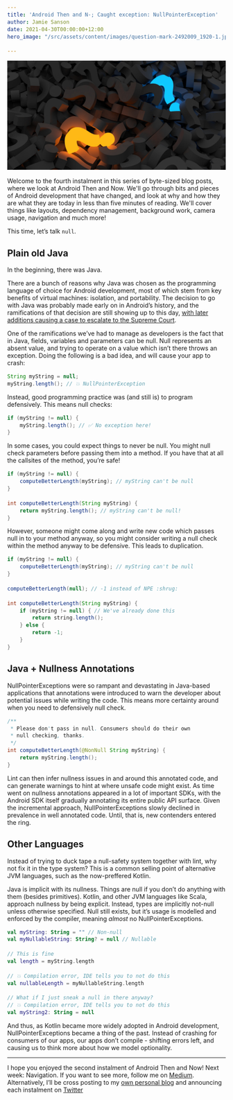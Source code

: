 ```yaml
---
title: 'Android Then and N-; Caught exception: NullPointerException'
author: Jamie Sanson
date: 2021-04-30T00:00:00+12:00
hero_image: "/src/assets/content/images/question-mark-2492009_1920-1.jpg"

---
```

![](/src/assets/content/images/question-mark-2492009_1920.jpg)

Welcome to the fourth instalment in this series of byte-sized blog posts, where we look at Android Then and Now. We'll go through bits and pieces of Android development that have changed, and look at why and how they are what they are today in less than five minutes of reading. We'll cover things like layouts, dependency management, background work, camera usage, navigation and much more!

This time, let’s talk `null`.

## Plain old Java
In the beginning, there was Java. 

There are a bunch of reasons why Java was chosen as the programming language of choice for Android development, most of which stem from key benefits of virtual machines: isolation, and portability. The decision to go with Java was probably made early on in Android’s history, and the ramifications of that decision are still showing up to this day, [with later additions causing a case to escalate to the Supreme Court](https://en.wikipedia.org/wiki/Google_LLC_v._Oracle_America,_Inc.). 

One of the ramifications we’ve had to manage as developers is the fact that in Java, fields, variables and parameters can be null. Null represents an absent value, and trying to operate on a value which isn’t there throws an exception. Doing the following is a bad idea, and will cause your app to crash:

```java
String myString = null;
myString.length(); // 💥 NullPointerException
```

Instead, good programming practice was (and still is) to program defensively. This means null checks:

```java
if (myString != null) {
    myString.length(); // ✅ No exception here!
}
```

In some cases, you could expect things to never be null. You might null check parameters before passing them into a method. If you have that at all the callsites of the method, you’re safe! 

```java
if (myString != null) {
    computeBetterLength(myString); // myString can't be null
}

int computeBetterLength(String myString) {
	return myString.length(); // myString can't be null!
}
```

However, someone might come along and write new code which passes null in to your method anyway, so you might consider writing a null check within the method anyway to be defensive. This leads to duplication.

```java
if (myString != null) {
    computeBetterLength(myString); // myString can't be null
}

computeBetterLength(null); // -1 instead of NPE :shrug:

int computeBetterLength(String myString) {
	if (myString != null) { // We've already done this
		return string.length();
	} else {
		return -1;
	}
}
```

## Java + Nullness Annotations
NullPointerExceptions were so rampant and devastating in Java-based applications that annotations were introduced to warn the developer about potential issues while writing the code. This means more certainty around when you need to defensively null check.

```java
/**
 * Please don't pass in null. Consumers should do their own 
 * null checking, thanks.
 */
int computeBetterLength(@NonNull String myString) {
	return myString.length();
}
```

Lint can then infer nullness issues in and around this annotated code, and can generate warnings to hint at where unsafe code might exist. As time went on nullness annotations appeared in a lot of important SDKs, with the Android SDK itself gradually annotating its entire public API surface. Given the incremental approach, NullPointerExceptions slowly declined in prevalence in well annotated code. Until, that is, new contenders entered the ring. 

## Other Languages
Instead of trying to duck tape a null-safety system together with lint, why not fix it in the type system? This is a common selling point of alternative JVM languages, such as the now-preffered Kotlin. 

Java is implicit with its nullness. Things are null if you don’t do anything with them (besides primitives). Kotlin, and other JVM languages like Scala, approach nullness by being explicit. Instead, types are implicitly not-null unless otherwise specified. Null still exists, but it’s usage is modelled and enforced by the compiler, meaning _almost_ no NullPointerExceptions.

```kt
val myString: String = "" // Non-null
val myNullableString: String? = null // Nullable

// This is fine
val length = myString.length 

// 💥 Compilation error, IDE tells you to not do this
val nullableLength = myNullableString.length 

// What if I just sneak a null in there anyway?
// 💥 Compilation error, IDE tells you to not do this
val myString2: String = null 
```

And thus, as Kotlin became more widely adopted in Android development,  NullPointerExceptions became a thing of the past. Instead of crashing for consumers of our apps, our apps don’t compile - shifting errors left, and causing us to think more about how we model optionality.

---
I hope you enjoyed the second instalment of Android Then and Now! Next week: Navigation. If you want to see more, follow me on [Medium](https://medium.com/@jamiesanson). Alternatively, I’ll be cross posting to my [own personal blog](https://jamie.sanson.dev) and announcing each instalment on [Twitter](https://twitter.com/jamiesanson)